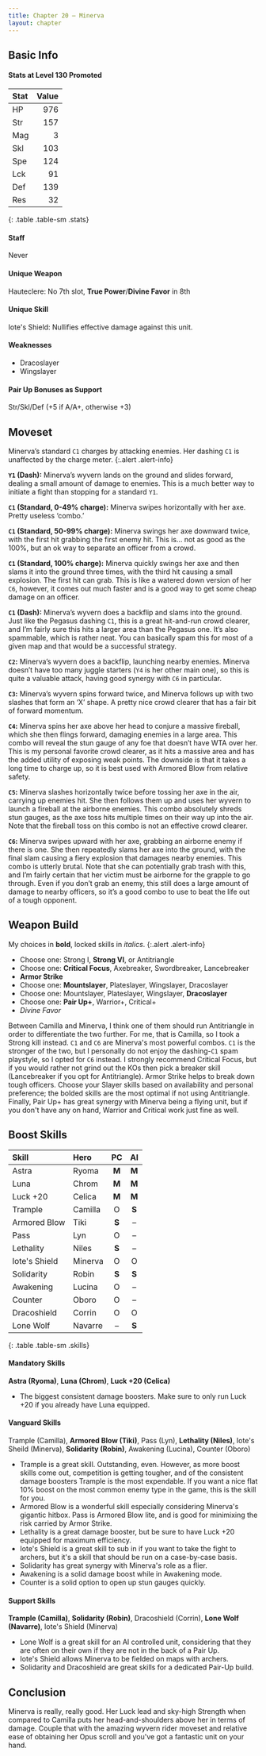 ```yaml
---
title: Chapter 20 — Minerva
layout: chapter
---
```


## Basic Info

#### Stats at Level 130 Promoted

| Stat | Value |
| :--- | ----: |
| HP   |   976 |
| Str  |   157 |
| Mag  |     3 |
| Skl  |   103 |
| Spe  |   124 |
| Lck  |    91 |
| Def  |   139 |
| Res  |    32 |
{: .table .table-sm .stats}

#### Staff

Never

#### Unique Weapon

Hauteclere: No 7th slot, **True Power**/**Divine Favor** in 8th

#### Unique Skill

Iote's Shield: Nullifies effective damage against this unit.

#### Weaknesses

- Dracoslayer
- Wingslayer

#### Pair Up Bonuses as Support
Str/Skl/Def (+5 if A/A+, otherwise +3)

## Moveset

Minerva’s standard `C1` charges by attacking enemies. Her dashing `C1` is unaffected by the charge meter.
{:.alert .alert-info}

**`Y1` (Dash):** Minerva’s wyvern lands on the ground and slides forward, dealing a small amount of damage to enemies. This is a much better way to initiate a fight than stopping for a standard `Y1`.

**`C1` (Standard, 0-49% charge):** Minerva swipes horizontally with her axe. Pretty useless ‘combo.’

**`C1` (Standard, 50-99% charge):** Minerva swings her axe downward twice, with the first hit grabbing the first enemy hit. This is… not as good as the 100%, but an ok way to separate an officer from a crowd.

**`C1` (Standard, 100% charge):** Minerva quickly swings her axe and then slams it into the ground three times, with the third hit causing a small explosion. The first hit can grab. This is like a watered down version of her `C6`, however, it comes out much faster and is a good way to get some cheap damage on an officer.

**`C1` (Dash):** Minerva’s wyvern does a backflip and slams into the ground. Just like the Pegasus dashing `C1`, this is a great hit-and-run crowd clearer, and I’m fairly sure this hits a larger area than the Pegasus one. It’s also spammable, which is rather neat. You can basically spam this for most of a given map and that would be a successful strategy.

**`C2`:** Minerva’s wyvern does a backflip, launching nearby enemies. Minerva doesn’t have too many juggle starters (`Y4` is her other main one), so this is quite a valuable attack, having good synergy with `C6` in particular.

**`C3`:** Minerva’s wyvern spins forward twice, and Minerva follows up with two slashes that form an ‘X’ shape. A pretty nice crowd clearer that has a fair bit of forward momentum.

**`C4`:** Minerva spins her axe above her head to conjure a massive fireball, which she then flings forward, damaging enemies in a large area. This combo will reveal the stun gauge of any foe that doesn’t have WTA over her. This is my personal favorite crowd clearer, as it hits a massive area and has the added utility of exposing weak points. The downside is that it takes a long time to charge up, so it is best used with Armored Blow from relative safety.

**`C5`:** Minerva slashes horizontally twice before tossing her axe in the air, carrying up enemies hit. She then follows them up and uses her wyvern to launch a fireball at the airborne enemies. This combo absolutely shreds stun gauges, as the axe toss hits multiple times on their way up into the air. Note that the fireball toss on this combo is not an effective crowd clearer.

**`C6`:** Minerva swipes upward with her axe, grabbing an airborne enemy if there is one. She then repeatedly slams her axe into the ground, with the final slam causing a fiery explosion that damages nearby enemies. This combo is utterly brutal. Note that she can potentially grab trash with this, and I’m fairly certain that her victim must be airborne for the grapple to go through. Even if you don’t grab an enemy, this still does a large amount of damage to nearby officers, so it’s a good combo to use to beat the life out of a tough opponent.

## Weapon Build

My choices in **bold**, locked skills in _italics_.
{:.alert .alert-info}

- Choose one: Strong I, **Strong VI**, or Antitriangle
- Choose one: **Critical Focus**, Axebreaker, Swordbreaker, Lancebreaker
- **Armor Strike** 
- Choose one: **Mountslayer**, Plateslayer, Wingslayer, Dracoslayer
- Choose one: Mountslayer, Plateslayer, Wingslayer, **Dracoslayer**
- Choose one: **Pair Up+**, Warrior+, Critical+
- _Divine Favor_

Between Camilla and Minerva, I think one of them should run Antitriangle in order to differentiate the two further. For me, that is Camilla, so I took a Strong kill instead. `C1` and `C6` are Minerva's most powerful combos. `C1` is the stronger of the two, but I personally do not enjoy the dashing-`C1` spam playstyle, so I opted for `C6` instead.  I strongly recommend Critical Focus, but if you would rather not grind out the KOs then pick a breaker skill (Lancebreaker if you opt for Antitriangle).  Armor Strike helps to break down tough officers. Choose your Slayer skills based on availability and personal preference; the bolded skills are the most optimal if not using Antitriangle. Finally, Pair Up+ has great synergy with Minerva being a flying unit, but if you don't have any on hand, Warrior and Critical work just fine as well.

## Boost Skills

| Skill          | Hero        |  PC   |  AI   |
| :------------- | :---------- | :---: | :---: |
| Astra          | Ryoma       | **M** | **M** |
| Luna           | Chrom       | **M** | **M** |
| Luck +20       | Celica      | **M** | **M** |
| Trample        | Camilla     |   O   | **S** |
| Armored Blow   | Tiki        | **S** |   –   |
| Pass           | Lyn         |   O   |   –   |
| Lethality      | Niles       | **S** |   –   |
| Iote's Shield  | Minerva     |   O   |   O   |
| Solidarity     | Robin       | **S** | **S** |
| Awakening      | Lucina      |   O   |   –   |
| Counter        | Oboro       |   O   |   –   |
| Dracoshield    | Corrin      |   O   |   O   |
| Lone Wolf      | Navarre     |   –   | **S** |
{: .table .table-sm .skills}

#### Mandatory Skills

**Astra (Ryoma)**, **Luna (Chrom)**, **Luck +20 (Celica)**

- The biggest consistent damage boosters. Make sure to only run Luck +20 if you already have Luna equipped.

#### Vanguard Skills

Trample (Camilla), **Armored Blow (Tiki)**, Pass (Lyn), **Lethality (Niles)**, Iote's Sheild (Minerva), **Solidarity (Robin)**, Awakening (Lucina), Counter (Oboro)

- Trample is a great skill. Outstanding, even. However, as more boost skills come out, competition is getting tougher, and of the consistent damage boosters Trample is the most expendable. If you want a nice flat 10% boost on the most common enemy type in the game, this is the skill for you.
- Armored Blow is a wonderful skill especially considering Minerva's gigantic hitbox. Pass is Armored Blow lite, and is good for minimixing the risk carried by Armor Strike.
- Lethality is a great damage booster, but be sure to have Luck +20 equipped for maximum efficiency.
- Iote's Shield is a great skill to sub in if you want to take the fight to archers, but it's a skill that should be run on a case-by-case basis.
- Solidarity has great synergy with Minerva's role as a flier.
- Awakening is a solid damage boost while in Awakening mode.
- Counter is a solid option to open up stun gauges quickly.

#### Support Skills

**Trample (Camilla)**, **Solidarity (Robin)**, Dracoshield (Corrin), **Lone Wolf (Navarre)**, Iote's Shield (Minerva)

- Lone Wolf is a great skill for an AI controlled unit, considering that they are often on their own if they are not in the back of a Pair Up.
- Iote's Shield allows Minerva to be fielded on maps with archers.
- Solidarity and Dracoshield are great skills for a dedicated Pair-Up build.

## Conclusion

Minerva is really, really good. Her Luck lead and sky-high Strength when compared to Camilla puts her head-and-shoulders above her in terms of damage. Couple that with the amazing wyvern rider moveset and relative ease of obtaining her Opus scroll and you've got a fantastic unit on your hand.
